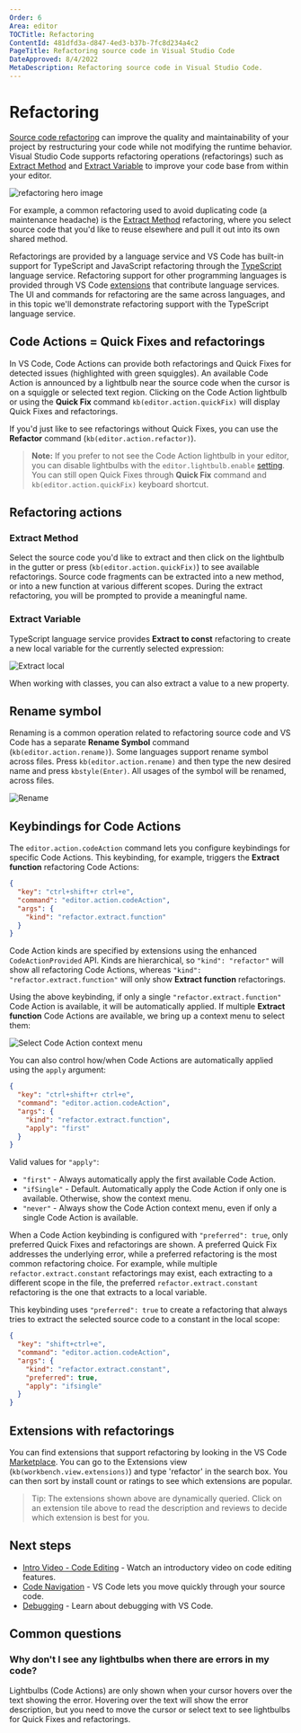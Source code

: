 ```yaml
---
Order: 6
Area: editor
TOCTitle: Refactoring
ContentId: 481dfd3a-d847-4ed3-b37b-7fc8d234a4c2
PageTitle: Refactoring source code in Visual Studio Code
DateApproved: 8/4/2022
MetaDescription: Refactoring source code in Visual Studio Code.
---
```

# Refactoring

[Source code refactoring](https://en.wikipedia.org/wiki/Code_refactoring) can improve the quality and maintainability of your project by restructuring your code while not modifying the runtime behavior. Visual Studio Code supports refactoring operations (refactorings) such as [Extract Method](https://refactoring.com/catalog/extractMethod.html) and [Extract Variable](https://refactoring.com/catalog/extractVariable.html) to improve your code base from within your editor.

![refactoring hero image](images/refactoring/refactoring-hero.png)

For example, a common refactoring used to avoid duplicating code (a maintenance headache) is the [Extract Method](https://refactoring.com/catalog/extractMethod.html) refactoring, where you select source code that you'd like to reuse elsewhere and pull it out into its own shared method.

Refactorings are provided by a language service and VS Code has built-in support for TypeScript and JavaScript refactoring through the [TypeScript](https://www.typescriptlang.org/) language service. Refactoring support for other programming languages is provided through VS Code [extensions](/docs/editor/extension-marketplace.md) that contribute language services. The UI and commands for refactoring are the same across languages, and in this topic we'll demonstrate refactoring support with the TypeScript language service.

## Code Actions = Quick Fixes and refactorings

In VS Code, Code Actions can provide both refactorings and Quick Fixes for detected issues (highlighted with green squiggles). An available Code Action is announced by a lightbulb near the source code when the cursor is on a squiggle or selected text region. Clicking on the Code Action lightbulb or using the **Quick Fix** command `kb(editor.action.quickFix)` will display Quick Fixes and refactorings.

If you'd just like to see refactorings without Quick Fixes, you can use the **Refactor** command (`kb(editor.action.refactor)`).

>**Note:** If you prefer to not see the Code Action lightbulb in your editor, you can disable lightbulbs with the `editor.lightbulb.enable` [setting](/docs/getstarted/settings.md). You can still open Quick Fixes through **Quick Fix** command and `kb(editor.action.quickFix)` keyboard shortcut.

## Refactoring actions

### Extract Method

Select the source code you'd like to extract and then click on the lightbulb in the gutter or press (`kb(editor.action.quickFix)`) to see available refactorings. Source code fragments can be extracted into a new method, or into a new function at various different scopes. During the extract refactoring, you will be prompted to provide a meaningful name.

### Extract Variable

TypeScript language service provides **Extract to const**  refactoring to create a new local variable for the currently selected expression:

![Extract local](images/refactoring/ts-extract-local.gif)

When working with classes, you can also extract a value to a new property.

## Rename symbol

Renaming is a common operation related to refactoring source code and VS Code has a separate **Rename Symbol** command (`kb(editor.action.rename)`). Some languages support rename symbol across files. Press `kb(editor.action.rename)` and then type the new desired name and press `kbstyle(Enter)`. All usages of the symbol will be renamed, across files.

![Rename](images/refactoring/rename.png)

## Keybindings for Code Actions

The `editor.action.codeAction` command lets you configure keybindings for specific Code Actions. This keybinding, for example, triggers the **Extract function** refactoring Code Actions:

```json
{
  "key": "ctrl+shift+r ctrl+e",
  "command": "editor.action.codeAction",
  "args": {
    "kind": "refactor.extract.function"
  }
}
```

Code Action kinds are specified by extensions using the enhanced `CodeActionProvided` API. Kinds are hierarchical, so `"kind": "refactor"` will show all refactoring Code Actions, whereas `"kind": "refactor.extract.function"` will only show **Extract function** refactorings.

Using the above keybinding, if only a single `"refactor.extract.function"` Code Action is available, it will be automatically applied. If multiple **Extract function** Code Actions are available, we bring up a context menu to select them:

![Select Code Action context menu](images/refactoring/code-action-context-menu.png)

You can also control how/when Code Actions are automatically applied using the `apply` argument:

```json
{
  "key": "ctrl+shift+r ctrl+e",
  "command": "editor.action.codeAction",
  "args": {
    "kind": "refactor.extract.function",
    "apply": "first"
  }
}
```

Valid values for `"apply"`:

* `"first"` - Always automatically apply the first available Code Action.
* `"ifSingle"` - Default. Automatically apply the Code Action if only one is available. Otherwise, show the context menu.
* `"never"` - Always show the Code Action context menu, even if only a single Code Action is available.

When a Code Action keybinding is configured with `"preferred": true`, only preferred Quick Fixes and refactorings are shown. A preferred Quick Fix addresses the underlying error, while a preferred refactoring is the most common refactoring choice. For example, while multiple `refactor.extract.constant` refactorings may exist, each extracting to a different scope in the file, the preferred `refactor.extract.constant` refactoring is the one that extracts to a local variable.

This keybinding uses `"preferred": true` to create a refactoring that always tries to extract the selected source code to a constant in the local scope:

```json
{
  "key": "shift+ctrl+e",
  "command": "editor.action.codeAction",
  "args": {
    "kind": "refactor.extract.constant",
    "preferred": true,
    "apply": "ifsingle"
  }
}
```

## Extensions with refactorings

You can find extensions that support refactoring by looking in the VS Code [Marketplace](https://marketplace.visualstudio.com/vscode). You can go to the Extensions view (`kb(workbench.view.extensions)`) and type 'refactor' in the search box. You can then sort by install count or ratings to see which extensions are popular.

<div class="marketplace-extensions-refactor"></div>

> Tip: The extensions shown above are dynamically queried. Click on an extension tile above to read the description and reviews to decide which extension is best for you.

## Next steps

* [Intro Video - Code Editing](/docs/introvideos/codeediting.md) - Watch an introductory video on code editing features.
* [Code Navigation](/docs/editor/editingevolved) - VS Code lets you move quickly through your source code.
* [Debugging](/docs/editor/debugging.md) - Learn about debugging with VS Code.

## Common questions

### Why don't I see any lightbulbs when there are errors in my code?

Lightbulbs (Code Actions) are only shown when your cursor hovers over the text showing the error. Hovering over the text will show the error description, but you need to move the cursor or select text to see lightbulbs for Quick Fixes and refactorings.
